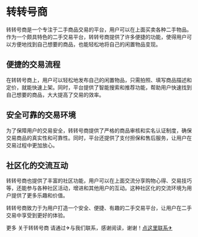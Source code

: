 # 转转号商

转转号商是一个专注于二手商品交易的平台，用户可以在上面买卖各种二手物品。作为一个颇具特色的二手交易平台，转转号商提供了许多便捷的功能，使得用户可以方便地找到自己想要的商品，也能轻松地将自己的闲置物品变现。

## 便捷的交易流程

在转转号商上，用户可以轻松地发布自己的闲置物品，只需拍照、填写商品描述和定价，就能快速上架。同时，平台提供了智能搜索和推荐功能，帮助用户快速找到自己想要的商品，大大提高了交易的效率。

## 安全可靠的交易环境

为了保障用户的交易安全，转转号商提供了严格的商品审核和实名认证制度，确保交易商品的真实性和可靠性。同时，平台还提供了支付担保和售后服务，让用户在交易过程中更加放心。

## 社区化的交流互动

转转号商也提供了丰富的社区功能，用户可以在上面交流分享购物心得、交易技巧等，还能参与各种社区活动，增进和其他用户的互动。这种社区化的交流环境为用户提供了更多乐趣和价值。

转转号商致力于为用户打造一个安全、便捷、有趣的二手交易平台，让用户在二手交易中享受到更好的体验。

更多 关于转转号商 请通过✈与我们联系，感谢阅读，谢谢！[点这里联系✈](https://ss.k02.cc)
